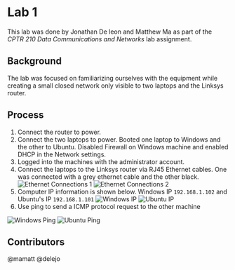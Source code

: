 # Lab 1
This lab was done by Jonathan De leon and Matthew Ma as part of the *CPTR 210 Data Communications and Networks* lab assignment.

## Background
The lab was focused on familiarizing ourselves with the equipment while creating a small closed network only visible to two laptops and the Linksys router.

## Process
1. Connect the router to power.
2. Connect the two laptops to power. Booted one laptop to Windows and the other to Ubuntu. Disabled Firewall on Windows machine and enabled DHCP in the Network settings.
3. Logged into the machines with the administrator account.	
4. Connect the laptops to the Linksys router via RJ45 Ethernet cables. One was connected with a grey ethernet cable and the other black. 
![Ethernet Connections 1](https://gitlab.cs.wallawalla.edu/delejo/labs/raw/master/lab01/images/Router_Connections.jpg)
![Ethernet Connections 2](https://gitlab.cs.wallawalla.edu/delejo/labs/raw/master/lab01/images/Laptop_Connections.jpg)
5. Computer IP information is shown below. Windows IP `192.168.1.102` and Ubuntu's IP `192.168.1.101`
![Windows IP](https://gitlab.cs.wallawalla.edu/delejo/labs/raw/master/lab01/images/Windows_IP.jpg)
![Ubuntu IP](https://gitlab.cs.wallawalla.edu/delejo/labs/raw/master/lab01/images/Ubuntu_IP.jpg)
6. Use ping to send a ICMP protocol request to the other machine

![Windows Ping](https://gitlab.cs.wallawalla.edu/delejo/labs/raw/master/lab01/images/Windows_Ping.jpg)
![Ubuntu Ping](https://gitlab.cs.wallawalla.edu/delejo/labs/raw/master/lab01/images/Ubuntu_Ping.jpg)

## Contributors
@mamatt
@delejo
